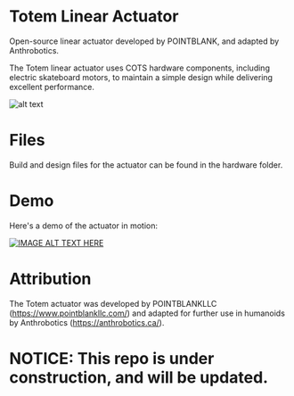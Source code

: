 # Totem Linear Actuator
Open-source linear actuator developed by POINTBLANK, and adapted by Anthrobotics.

The Totem linear actuator uses COTS hardware components, including electric skateboard motors, to maintain a simple design while delivering excellent performance. 

![alt text](https://pbs.twimg.com/media/GFIudY4bQAAEz8i?format=jpg&name=large)

# Files

Build and design files for the actuator can be found in the hardware folder.

# Demo

Here's a demo of the actuator in motion:

[![IMAGE ALT TEXT HERE](https://img.youtube.com/vi/wGc1sJAq0Vk/maxresdefault.jpg)](https://www.youtube.com/watch?v=wGc1sJAq0Vk)

# Attribution

The Totem actuator was developed by POINTBLANKLLC (https://www.pointblankllc.com/) and adapted for further use in humanoids by Anthrobotics (https://anthrobotics.ca/).

# NOTICE: This repo is under construction, and will be updated.
